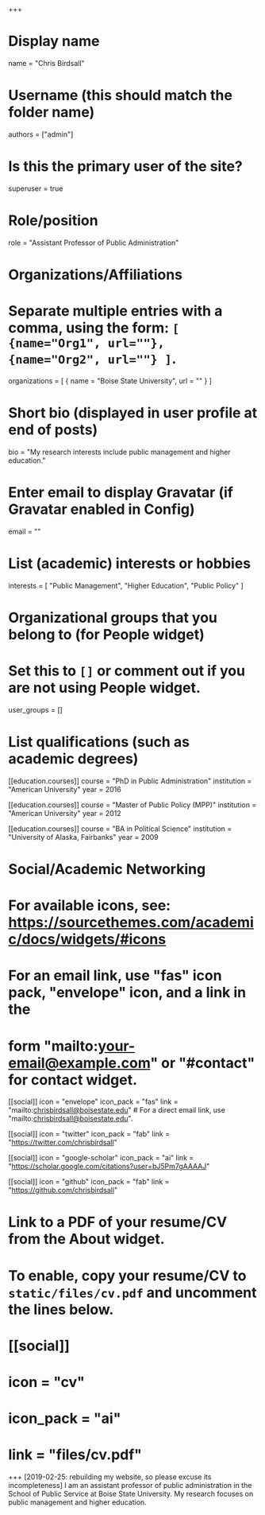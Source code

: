 +++
# Display name
name = "Chris Birdsall"

# Username (this should match the folder name)
authors = ["admin"]

# Is this the primary user of the site?
superuser = true

# Role/position
role = "Assistant Professor of Public Administration"

# Organizations/Affiliations
#   Separate multiple entries with a comma, using the form: `[ {name="Org1", url=""}, {name="Org2", url=""} ]`.
organizations = [ { name = "Boise State University", url = "" } ]

# Short bio (displayed in user profile at end of posts)
bio = "My research interests include public management and higher education."

# Enter email to display Gravatar (if Gravatar enabled in Config)
email = ""

# List (academic) interests or hobbies
interests = [
  "Public Management",
  "Higher Education",
  "Public Policy"
]

# Organizational groups that you belong to (for People widget)
#   Set this to `[]` or comment out if you are not using People widget.
user_groups = []

# List qualifications (such as academic degrees)
[[education.courses]]
  course = "PhD in Public Administration"
  institution = "American University"
  year = 2016

[[education.courses]]
  course = "Master of Public Policy (MPP)"
  institution = "American University"
  year = 2012

[[education.courses]]
  course = "BA in Political Science"
  institution = "University of Alaska, Fairbanks"
  year = 2009

# Social/Academic Networking
# For available icons, see: https://sourcethemes.com/academic/docs/widgets/#icons
#   For an email link, use "fas" icon pack, "envelope" icon, and a link in the
#   form "mailto:your-email@example.com" or "#contact" for contact widget.

[[social]]
  icon = "envelope"
  icon_pack = "fas"
  link = "mailto:chrisbirdsall@boisestate.edu"  # For a direct email link, use "mailto:chrisbirdsall@boisestate.edu".

[[social]]
  icon = "twitter"
  icon_pack = "fab"
  link = "https://twitter.com/chrisbirdsall"

[[social]]
  icon = "google-scholar"
  icon_pack = "ai"
  link = "https://scholar.google.com/citations?user=bJ5Pm7gAAAAJ"

[[social]]
  icon = "github"
  icon_pack = "fab"
  link = "https://github.com/chrisbirdsall"

# Link to a PDF of your resume/CV from the About widget.
# To enable, copy your resume/CV to `static/files/cv.pdf` and uncomment the lines below.
# [[social]]
#   icon = "cv"
#   icon_pack = "ai"
#   link = "files/cv.pdf"

+++
[2019-02-25: rebuilding my website, so please excuse its incompleteness]
I am an assistant professor of public administration in the School of Public Service at Boise State University. My research focuses on public management and higher education. 
